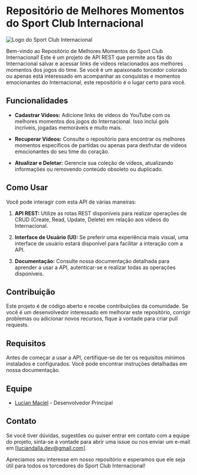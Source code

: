 # Repositório de Melhores Momentos do Sport Club Internacional

![Logo do Sport Club Internacional](https://upload.wikimedia.org/wikipedia/commons/f/f1/Escudo_do_Sport_Club_Internacional.svg)

Bem-vindo ao Repositório de Melhores Momentos do Sport Club Internacional! Este é um projeto de API REST que permite aos fãs do Internacional salvar e acessar links de vídeos relacionados aos melhores momentos dos jogos do time. Se você é um apaixonado torcedor colorado ou apenas está interessado em acompanhar as conquistas e momentos emocionantes do Internacional, este repositório é o lugar certo para você.

## Funcionalidades

- **Cadastrar Vídeos:** Adicione links de vídeos do YouTube com os melhores momentos dos jogos do Internacional. Isso inclui gols incríveis, jogadas memoráveis e muito mais.

- **Recuperar Vídeos:** Consulte o repositório para encontrar os melhores momentos específicos de partidas ou apenas para desfrutar de vídeos emocionantes do seu time do coração.

- **Atualizar e Deletar:** Gerencie sua coleção de vídeos, atualizando informações ou removendo conteúdo obsoleto ou duplicado.

## Como Usar

Você pode interagir com esta API de várias maneiras:

1. **API REST:** Utilize as rotas REST disponíveis para realizar operações de CRUD (Create, Read, Update, Delete) em relação aos vídeos do Internacional.

2. **Interface de Usuário (UI):** Se preferir uma experiência mais visual, uma interface de usuário estará disponível para facilitar a interação com a API.

3. **Documentação:** Consulte nossa documentação detalhada para aprender a usar a API, autenticar-se e realizar todas as operações disponíveis.

## Contribuição

Este projeto é de código aberto e recebe contribuições da comunidade. Se você é um desenvolvedor interessado em melhorar este repositório, corrigir problemas ou adicionar novos recursos, fique à vontade para criar pull requests.

## Requisitos

Antes de começar a usar a API, certifique-se de ter os requisitos mínimos instalados e configurados. Você pode encontrar instruções detalhadas em nossa documentação.

## Equipe

- [Lucian Maciel](https://github.com/luciandalla) - Desenvolvedor Principal

## Contato

Se você tiver dúvidas, sugestões ou quiser entrar em contato com a equipe do projeto, sinta-se à vontade para abrir uma issue ou nos enviar um e-mail em [luciandalla.dev@gmail.com].

Apreciamos seu interesse em nosso repositório e esperamos que ele seja útil para todos os torcedores do Sport Club Internacional!
